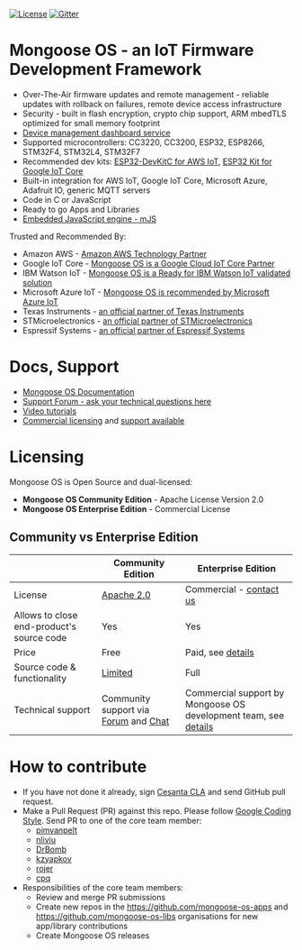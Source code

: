 [![License](https://img.shields.io/badge/License-Apache%202.0-blue.svg)](https://opensource.org/licenses/Apache-2.0)  [![Gitter](https://badges.gitter.im/cesanta/mongoose-os.svg)](https://gitter.im/cesanta/mongoose-os?utm_source=badge&utm_medium=badge&utm_campaign=pr-badge)

# Mongoose OS - an IoT Firmware Development Framework

- Over-The-Air firmware updates and remote management - reliable updates with rollback on failures, remote device access infrastructure
- Security - 	built in flash encryption, crypto chip support, ARM mbedTLS optimized for small memory footprint
- [Device management dashboard service](https://mdash.net)
- Supported microcontrollers: CC3220, CC3200, ESP32, ESP8266, STM32F4, STM32L4, STM32F7
- Recommended dev kits: [ESP32-DevKitC for AWS IoT](https://mongoose-os.com/aws-iot-starter-kit/), [ESP32 Kit for Google IoT Core](https://mongoose-os.com/gcp/)
- Built-in integration for AWS IoT, Google IoT Core, Microsoft Azure, Adafruit IO, generic MQTT servers
- Code in C or JavaScript
- Ready to go Apps and Libraries
- [Embedded JavaScript engine - mJS](https://github.com/cesanta/mjs)


Trusted and Recommended By:
- Amazon AWS - [Amazon AWS Technology Partner](https://aws.amazon.com/partners/find/partnerdetails/?id=0010L00001jQCb5QAG)
- Google IoT Core - [Mongoose OS is a Google Cloud IoT Core Partner](https://cloud.google.com/iot/partners/)
- IBM Watson IoT - [Mongoose OS is a Ready for IBM Watson IoT validated solution](https://www-356.ibm.com/partnerworld/gsd/solutiondetails.do?solution=55930&lc=en&stateCd=P&tab=1)
- Microsoft Azure IoT - [Mongoose OS is recommended by Microsoft Azure IoT](https://azure.microsoft.com/en-us/blog/azure-iot-automatic-device-management-helps-deploying-firmware-updates-at-scale/)
- Texas Instruments - [an official partner of Texas Instruments](http://www.ti.com/ww/en/internet_of_things/iot-cloudsolution.html)
- STMicroelectronics - [an official partner of STMicroelectronics](https://www.st.com/content/st_com/en/partner/partner-program/partnerpage/cesanta.html)
- Espressif Systems - [an official partner of Espressif Systems](http://espressif.com/en/support/download/sdk)



# Docs, Support
- [Mongoose OS Documentation](https://mongoose-os.com/docs/mongoose-os/quickstart/setup.md)
- [Support Forum - ask your technical questions here](http://forum.mongoose-os.com/)
- [Video tutorials](https://www.youtube.com/channel/UCZ9lQ7b-4bDbLOLpKwjpSAw/featured)
- [Commercial licensing](https://mongoose-os.com/licensing.html) and [support available](https://mongoose-os.com/support.html)

# Licensing

Mongoose OS is Open Source and dual-licensed:

- **Mongoose OS Community Edition** - Apache License Version 2.0
- **Mongoose OS Enterprise Edition** - Commercial License


## Community vs Enterprise Edition

|              |  Community Edition |  Enterprise Edition  |
| -------------| ------------------ | -------------------- |
| License | [Apache 2.0](https://www.apache.org/licenses/LICENSE-2.0) | Commercial - [contact us](https://mongoose-os.com/contact.html) |
| Allows to close end-product's source code  | Yes | Yes  |
| Price  | Free | Paid, see [details](https://mongoose-os.com//licensing.html) |
| Source code & functionality  | [Limited](https://mongoose-os.com/docs/mongoose-os/userguide/licensing.md) | Full |
| Technical support  | Community support via [Forum](https://forum.mongoose-os.com) and [Chat](https://gitter.im/cesanta/mongoose-os) | Commercial support by Mongoose OS development team, see [details](https://mongoose-os.com/support.html) |


# How to contribute

- If you have not done it already, sign [Cesanta CLA](https://cesanta.com/cla.html)
and send GitHub pull request.
- Make a Pull Request (PR) against this repo. Please follow
  [Google Coding Style](https://google.github.io/styleguide/cppguide.html).
  Send PR to one of the core team member:
   * [pimvanpelt](https://github.com/pimvanpelt)
   * [nliviu](https://github.com/nliviu)
   * [DrBomb](https://github.com/DrBomb)
   * [kzyapkov](https://github.com/kzyapkov)
   * [rojer](https://github.com/rojer)
   * [cpq](https://github.com/cpq)
- Responsibilities of the core team members:
   * Review and merge PR submissions
   * Create new repos in the https://github.com/mongoose-os-apps and
   https://github.com/mongoose-os-libs organisations for new app/library
   contributions
   * Create Mongoose OS releases
